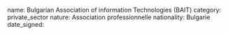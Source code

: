 name: Bulgarian Association of information Technologies (BAIT)
category: private_sector
nature:  Association professionnelle 
nationality: Bulgarie
date_signed:
    
